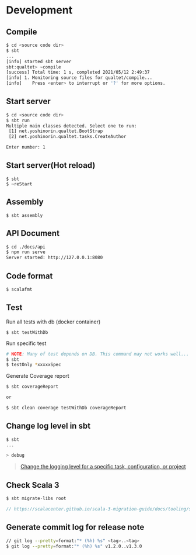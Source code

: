 # Development

## Compile

```sh
$ cd <source code dir>
$ sbt
...
[info] started sbt server
sbt:qualtet> ~compile
[success] Total time: 1 s, completed 2021/05/12 2:49:37
[info] 1. Monitoring source files for qualtet/compile...
[info]    Press <enter> to interrupt or '?' for more options.
```

## Start server

```sh
$ cd <source code dir>
$ sbt run
Multiple main classes detected. Select one to run:
 [1] net.yoshinorin.qualtet.BootStrap
 [2] net.yoshinorin.qualtet.tasks.CreateAuthor

Enter number: 1
```

## Start server(Hot reload)

```
$ sbt
$ ~reStart
```

## Assembly

```
$ sbt assembly
```

## API Document

```sh
$ cd ./docs/api
$ npm run serve
Server started: http://127.0.0.1:8080
```

## Code format

```sh
$ scalafmt
```

## Test

Run all tests with db (docker container)

```
$ sbt testWithDb
```

Run specific test

```sh
# NOTE: Many of test depends on DB. This command may not works well...
$ sbt
$ testOnly *xxxxxSpec
```

Generate Coverage report

```sh
$ sbt coverageReport

or

$ sbt clean coverage testWithDb coverageReport
```

## Change log level in sbt

```scala
$ sbt
...

> debug
```

> [Change the logging level for a specific task, configuration, or project](https://www.scala-sbt.org/1.x/docs/Howto-Logging.html#Change+the+logging+level+for+a+specific+task%2C+configuration%2C+or+project)

## Check Scala 3

```scala
$ sbt migrate-libs root

// https://scalacenter.github.io/scala-3-migration-guide/docs/tooling/scala-3-migrate-plugin.html
```

## Generate commit log for release note

```sh
// git log --pretty=format:"* (%h) %s" <tag>..<tag>
$ git log --pretty=format:"* (%h) %s" v1.2.0..v1.3.0
```
